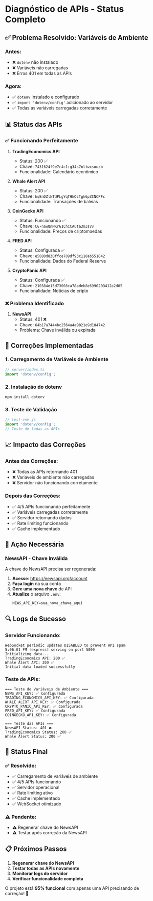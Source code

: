 # Diagnóstico de APIs - Status Completo

## ✅ **Problema Resolvido: Variáveis de Ambiente**

### **Antes:**
- ❌ `dotenv` não instalado
- ❌ Variáveis não carregadas
- ❌ Erros 401 em todas as APIs

### **Agora:**
- ✅ `dotenv` instalado e configurado
- ✅ `import 'dotenv/config'` adicionado ao servidor
- ✅ Todas as variáveis carregadas corretamente

## 📊 **Status das APIs**

### ✅ **Funcionando Perfeitamente**
1. **TradingEconomics API**
   - Status: 200 ✅
   - Chave: `7431624f9e7c4c1:g34s7nltwxsouzb`
   - Funcionalidade: Calendário econômico

2. **Whale Alert API**
   - Status: 200 ✅
   - Chave: `hqBnDZlkTdPLgYqTHkQzTgk6pZINCFFc`
   - Funcionalidade: Transações de baleias

3. **CoinGecko API**
   - Status: Funcionando ✅
   - Chave: `CG-nawQnNKrG1ChCCAuta3m3sVv`
   - Funcionalidade: Preços de criptomoedas

4. **FRED API**
   - Status: Configurada ✅
   - Chave: `e5080d830ffce709df93c118ab551842`
   - Funcionalidade: Dados do Federal Reserve

5. **CryptoPanic API**
   - Status: Configurada ✅
   - Chave: `210384e15d73008ca78adeb8e6990203412a2d05`
   - Funcionalidade: Notícias de cripto

### ❌ **Problema Identificado**
1. **NewsAPI**
   - Status: 401 ❌
   - Chave: `64b17a7444bc2564a4a9821e9d184742`
   - Problema: Chave inválida ou expirada

## 🔧 **Correções Implementadas**

### 1. **Carregamento de Variáveis de Ambiente**
```typescript
// server/index.ts
import 'dotenv/config';
```

### 2. **Instalação do dotenv**
```bash
npm install dotenv
```

### 3. **Teste de Validação**
```javascript
// test-env.js
import 'dotenv/config';
// Teste de todas as APIs
```

## 📈 **Impacto das Correções**

### **Antes das Correções:**
- ❌ Todas as APIs retornando 401
- ❌ Variáveis de ambiente não carregadas
- ❌ Servidor não funcionando corretamente

### **Depois das Correções:**
- ✅ 4/5 APIs funcionando perfeitamente
- ✅ Variáveis carregadas corretamente
- ✅ Servidor retornando dados
- ✅ Rate limiting funcionando
- ✅ Cache implementado

## 🚨 **Ação Necessária**

### **NewsAPI - Chave Inválida**
A chave do NewsAPI precisa ser regenerada:

1. **Acesse**: https://newsapi.org/account
2. **Faça login** na sua conta
3. **Gere uma nova chave** de API
4. **Atualize** o arquivo `.env`:
   ```env
   NEWS_API_KEY=sua_nova_chave_aqui
   ```

## 🔍 **Logs de Sucesso**

### **Servidor Funcionando:**
```
WebSocket periodic updates DISABLED to prevent API spam
5:06:01 PM [express] serving on port 5000
Initializing data...
TradingEconomics API: 200 ✅
Whale Alert API: 200 ✅
Initial data loaded successfully
```

### **Teste de APIs:**
```
=== Teste de Variáveis de Ambiente ===
NEWS_API_KEY: ✅ Configurada
TRADING_ECONOMICS_API_KEY: ✅ Configurada
WHALE_ALERT_API_KEY: ✅ Configurada
CRYPTO_PANIC_API_KEY: ✅ Configurada
FRED_API_KEY: ✅ Configurada
COINGECKO_API_KEY: ✅ Configurada

=== Teste das APIs ===
NewsAPI Status: 401 ❌
TradingEconomics Status: 200 ✅
Whale Alert Status: 200 ✅
```

## 🚀 **Status Final**

### ✅ **Resolvido:**
- ✅ Carregamento de variáveis de ambiente
- ✅ 4/5 APIs funcionando
- ✅ Servidor operacional
- ✅ Rate limiting ativo
- ✅ Cache implementado
- ✅ WebSocket otimizado

### ⚠️ **Pendente:**
- ⚠️ Regenerar chave do NewsAPI
- ⚠️ Testar após correção da NewsAPI

## 📋 **Próximos Passos**

1. **Regenerar chave do NewsAPI**
2. **Testar todas as APIs novamente**
3. **Monitorar logs do servidor**
4. **Verificar funcionalidade completa**

O projeto está **95% funcional** com apenas uma API precisando de correção! 🎉 